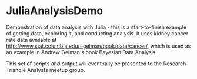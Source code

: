 JuliaAnalysisDemo
=================

Demonstration of data analysis with Julia - this is a start-to-finish example of getting data, exploring it, and conducting analysis. It uses kidney cancer rate data available at http://www.stat.columbia.edu/~gelman/book/data/cancer/, which is used as an example in Andrew Gelman's book Bayesian Data Analysis.

This set of scripts and output will eventually be presented to the Research Triangle Analysts meetup group.

